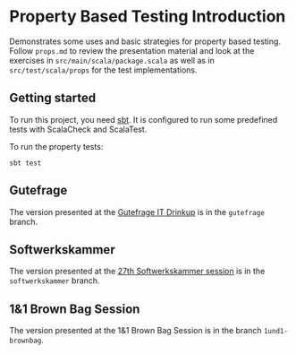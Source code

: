 # Property Based Testing Introduction

Demonstrates some uses and basic strategies for property based testing. Follow `props.md` to review the presentation material and look at the exercises in `src/main/scala/package.scala` as well as in `src/test/scala/props` for the test implementations.

## Getting started

To run this project, you need [sbt](http://www.scala-sbt.org/). It is configured to run some predefined tests with ScalaCheck and ScalaTest.

To run the property tests:

    sbt test

## Gutefrage

The version presented at the [Gutefrage IT Drinkup](www.meetup.com/Gutefrage-IT-Drinkup/events/219207968/) is in the `gutefrage` branch.

## Softwerkskammer

The version presented at the [27th Softwerkskammer session](http://www.meetup.com/Software-Craftsmanship-Meetup-Softwerkskammer-Munchen/events/220013081/) is in the `softwerkskammer` branch.

## 1&1 Brown Bag Session

The version presented at the 1&1 Brown Bag Session is in the branch `1und1-brownbag`.